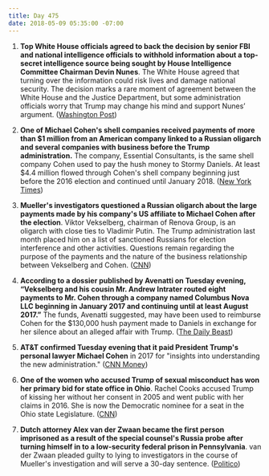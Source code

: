 ```yaml
---
title: Day 475
date: 2018-05-09 05:35:00 -07:00
---
```


1. **Top White House officials agreed to back the decision by senior FBI and national intelligence officials to withhold information about a top-secret intelligence source being sought by House Intelligence Committee Chairman Devin Nunes**. The White House agreed that turning over the information could risk lives and damage national security. The decision marks a rare moment of agreement between the White House and the Justice Department, but some administration officials worry that Trump may change his mind and support Nunes’ argument. ([Washington Post](https://www.washingtonpost.com/politics/risk-to-intelligence-source-who-aided-russia-investigation-at-center-of-latest-showdown-between-nunes-and-justice-dept/2018/05/08/d6fb66f8-5223-11e8-abd8-265bd07a9859_story.html?noredirect=on&utm_term=.9a5e5ca0ab71))

2. **One of Michael Cohen's shell companies received payments of more than $1 million from an American company linked to a Russian oligarch and several companies with business before the Trump administration.** The company, Essential Consultants, is the same shell company Cohen used to pay the hush money to Stormy Daniels. At least $4.4 million flowed through Cohen's shell company beginning just before the 2016 election and continued until January 2018. ([New York Times](https://www.nytimes.com/2018/05/08/us/politics/michael-cohen-shell-company-payments.html))

3. **Mueller's investigators questioned a Russian oligarch about the large payments made by his company's US affiliate to Michael Cohen after the election**. Viktor Vekselberg, chairman of Renova Group, is an oligarch with close ties to Vladimir Putin. The Trump administration last month placed him on a list of sanctioned Russians for election interference and other activities. Questions remain regarding the purpose of the payments and the nature of the business relationship between Vekselberg and Cohen. ([CNN](https://www.cnn.com/2018/05/08/politics/robert-mueller-russian-oligarch-payments-michael-cohen/index.html))

4. **According to a dossier published by Avenatti on Tuesday evening, “Vekselberg and his cousin Mr. Andrew Intrater routed eight payments to Mr. Cohen through a company named Columbus Nova LLC beginning in January 2017 and continuing until at least August 2017.”** The funds, Avenatti suggested, may have been used to reimburse Cohen for the $130,000 hush payment made to Daniels in exchange for her silence about an alleged affair with Trump. ([The Daily Beast](https://www.thedailybeast.com/michael-cohen-took-cash-from-russian-oligarch-after-election))

5. **AT&T confirmed Tuesday evening that it paid President Trump's personal lawyer Michael Cohen** in 2017 for "insights into understanding the new administration." ([CNN Money](http://money.cnn.com/2018/05/08/media/att-michael-cohen-consulting-payments/index.html))

6. **One of the women who accused Trump of sexual misconduct has won her primary bid for state office in Ohio**. Rachel Cooks accused Trump of kissing her without her consent in 2005 and went public with her claims in 2016. She is now the Democratic nominee for a seat in the Ohio state Legislature. ([CNN](https://www.cnn.com/2018/05/08/politics/rachel-crooks-ohio/index.html))

7. **Dutch attorney Alex van der Zwaan became the first person imprisoned as a result of the special counsel's Russia probe after turning himself in to a low-security federal prison in Pennsylvania**. van der Zwaan pleaded guilty to lying to investigators in the course of Mueller's investigation and will serve a 30-day sentence. ([Politico](https://www.politico.com/story/2018/05/08/russia-probe-prison-mueller-zwaan-574609))